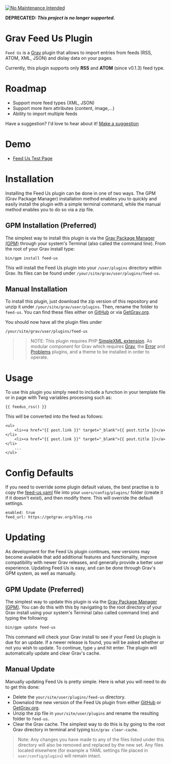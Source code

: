 [![No Maintenance Intended](http://unmaintained.tech/badge.svg)](http://unmaintained.tech/)

**DEPRECATED: _This project is no longer supported._**

# Grav Feed Us Plugin

`Feed Us` is a [Grav](http://github.com/getgrav/grav) plugin that allows to import entries from feeds (RSS, ATOM, XML, JSON) and dislay data on your pages.

Currently, this plugin supports only __RSS__ and __ATOM__ (since v0.1.3) feed type.

# Roadmap

- Support more feed types (XML, JSON)
- Support more item attributes (content, image,...)
- Ability to import multiple feeds

Have a suggestion? I'd love to hear about it! [Make a suggestion](https://github.com/orx57/grav-plugin-feed-us/issues)

# Demo

- [Feed Us Test Page](http://demo.orx57.net/grav/feed-us-test-page)

# Installation

Installing the Feed Us plugin can be done in one of two ways. The GPM (Grav Package Manager) installation method enables you to quickly and easily install the plugin with a simple terminal command, while the manual method enables you to do so via a zip file. 

## GPM Installation (Preferred)

The simplest way to install this plugin is via the [Grav Package Manager (GPM)](http://learn.getgrav.org/advanced/grav-gpm) through your system's Terminal (also called the command line).  From the root of your Grav install type:

    bin/gpm install feed-us

This will install the Feed Us plugin into your `/user/plugins` directory within Grav. Its files can be found under `/your/site/grav/user/plugins/feed-us`.

## Manual Installation

To install this plugin, just download the zip version of this repository and unzip it under `/your/site/grav/user/plugins`. Then, rename the folder to `feed-us`. You can find these files either on [GitHub](https://github.com/orx57/grav-plugin-feed-us) or via [GetGrav.org](http://getgrav.org/downloads/plugins#extras).

You should now have all the plugin files under

    /your/site/grav/user/plugins/feed-us

>> NOTE: This plugin requires PHP [SimpleXML extension](https://secure.php.net/manual/en/book.simplexml.php). As modular component for Grav which requires [Grav](http://github.com/getgrav/grav), the [Error](https://github.com/getgrav/grav-plugin-error) and [Problems](https://github.com/getgrav/grav-plugin-problems) plugins, and a theme to be installed in order to operate.

# Usage

To use this plugin you simply need to include a function in your template file or in page with Twig variables processing such as:

```
{{ feedus_rss() }}
```

This will be converted into the feed as follows:

```
<ul>
    <li><a href="{{ post.link }}" target="_blank">{{ post.title }}</a></li>
    <li><a href="{{ post.link }}" target="_blank">{{ post.title }}</a></li>
    ...
</ul>
```

# Config Defaults

If you need to override some plugin default values, the best practise is to copy the [feed-us.yaml](feed-us.yaml) file into your `users/config/plugins/` folder (create it if it doesn't exist), and then modify there. This will override the default settings.

```
enabled: true
feed_url: https://getgrav.org/blog.rss
```

# Updating

As development for the Feed Us plugin continues, new versions may become available that add additional features and functionality, improve compatibility with newer Grav releases, and generally provide a better user experience. Updating Feed Us is easy, and can be done through Grav's GPM system, as well as manually.

## GPM Update (Preferred)

The simplest way to update this plugin is via the [Grav Package Manager (GPM)](http://learn.getgrav.org/advanced/grav-gpm). You can do this with this by navigating to the root directory of your Grav install using your system's Terminal (also called command line) and typing the following:

    bin/gpm update feed-us

This command will check your Grav install to see if your Feed Us plugin is due for an update. If a newer release is found, you will be asked whether or not you wish to update. To continue, type `y` and hit enter. The plugin will automatically update and clear Grav's cache.

## Manual Update

Manually updating Feed Us is pretty simple. Here is what you will need to do to get this done:

* Delete the `your/site/user/plugins/feed-us` directory.
* Downalod the new version of the Feed Us plugin from either [GitHub](https://github.com/orx57/grav-plugin-feed-us) or [GetGrav.org](http://getgrav.org/downloads/plugins#extras).
* Unzip the zip file in `your/site/user/plugins` and rename the resulting folder to `feed-us`.
* Clear the Grav cache. The simplest way to do this is by going to the root Grav directory in terminal and typing `bin/grav clear-cache`.

> Note: Any changes you have made to any of the files listed under this directory will also be removed and replaced by the new set. Any files located elsewhere (for example a YAML settings file placed in `user/config/plugins`) will remain intact.
